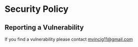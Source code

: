 # Security Policy

## Reporting a Vulnerability

If you find a vulnerability please contact mvincig11@gmail.com
